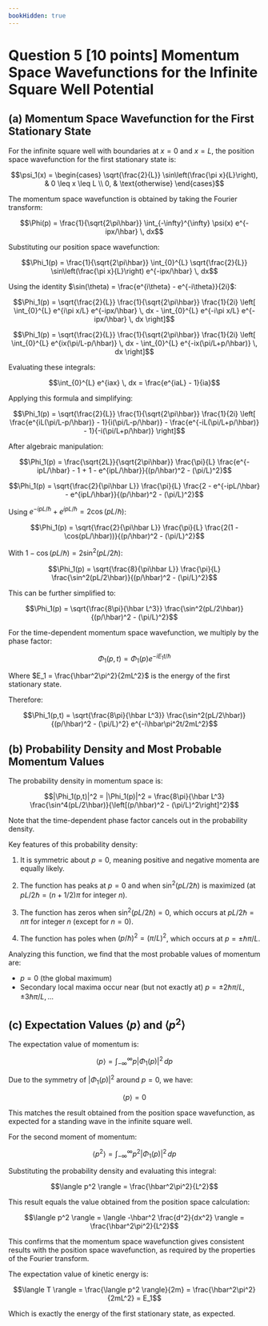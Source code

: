 ```yaml
---
bookHidden: true
---
```

# Question 5 [10 points] Momentum Space Wavefunctions for the Infinite Square Well Potential

## (a) Momentum Space Wavefunction for the First Stationary State

For the infinite square well with boundaries at $x = 0$ and $x = L$, the position space wavefunction for the first stationary state is:

$$\psi_1(x) = \begin{cases}
\sqrt{\frac{2}{L}} \sin\left(\frac{\pi x}{L}\right), & 0 \leq x \leq L \\
0, & \text{otherwise}
\end{cases}$$

The momentum space wavefunction is obtained by taking the Fourier transform:

$$\Phi(p) = \frac{1}{\sqrt{2\pi\hbar}} \int_{-\infty}^{\infty} \psi(x) e^{-ipx/\hbar} \, dx$$

Substituting our position space wavefunction:

$$\Phi_1(p) = \frac{1}{\sqrt{2\pi\hbar}} \int_{0}^{L} \sqrt{\frac{2}{L}} \sin\left(\frac{\pi x}{L}\right) e^{-ipx/\hbar} \, dx$$

Using the identity $\sin(\theta) = \frac{e^{i\theta} - e^{-i\theta}}{2i}$:

$$\Phi_1(p) = \sqrt{\frac{2}{L}} \frac{1}{\sqrt{2\pi\hbar}} \frac{1}{2i} \left[ \int_{0}^{L} e^{i\pi x/L} e^{-ipx/\hbar} \, dx - \int_{0}^{L} e^{-i\pi x/L} e^{-ipx/\hbar} \, dx \right]$$

$$\Phi_1(p) = \sqrt{\frac{2}{L}} \frac{1}{\sqrt{2\pi\hbar}} \frac{1}{2i} \left[ \int_{0}^{L} e^{ix(\pi/L-p/\hbar)} \, dx - \int_{0}^{L} e^{-ix(\pi/L+p/\hbar)} \, dx \right]$$

Evaluating these integrals:

$$\int_{0}^{L} e^{iax} \, dx = \frac{e^{iaL} - 1}{ia}$$

Applying this formula and simplifying:

$$\Phi_1(p) = \sqrt{\frac{2}{L}} \frac{1}{\sqrt{2\pi\hbar}} \frac{1}{2i} \left[ \frac{e^{iL(\pi/L-p/\hbar)} - 1}{i(\pi/L-p/\hbar)} - \frac{e^{-iL(\pi/L+p/\hbar)} - 1}{-i(\pi/L+p/\hbar)} \right]$$

After algebraic manipulation:

$$\Phi_1(p) = \frac{\sqrt{2L}}{\sqrt{2\pi\hbar}} \frac{\pi}{L} \frac{e^{-ipL/\hbar} - 1 + 1 - e^{ipL/\hbar}}{(p/\hbar)^2 - (\pi/L)^2}$$

$$\Phi_1(p) = \sqrt{\frac{2}{\pi\hbar L}} \frac{\pi}{L} \frac{2 - e^{-ipL/\hbar} - e^{ipL/\hbar}}{(p/\hbar)^2 - (\pi/L)^2}$$

Using $e^{-ipL/\hbar} + e^{ipL/\hbar} = 2\cos(pL/\hbar)$:

$$\Phi_1(p) = \sqrt{\frac{2}{\pi\hbar L}} \frac{\pi}{L} \frac{2(1 - \cos(pL/\hbar))}{(p/\hbar)^2 - (\pi/L)^2}$$

With $1 - \cos(pL/\hbar) = 2\sin^2(pL/2\hbar)$:

$$\Phi_1(p) = \sqrt{\frac{8}{\pi\hbar L}} \frac{\pi}{L} \frac{\sin^2(pL/2\hbar)}{(p/\hbar)^2 - (\pi/L)^2}$$

This can be further simplified to:

$$\Phi_1(p) = \sqrt{\frac{8\pi}{\hbar L^3}} \frac{\sin^2(pL/2\hbar)}{(p/\hbar)^2 - (\pi/L)^2}$$

For the time-dependent momentum space wavefunction, we multiply by the phase factor:

$$\Phi_1(p,t) = \Phi_1(p) e^{-iE_1t/\hbar}$$

Where $E_1 = \frac{\hbar^2\pi^2}{2mL^2}$ is the energy of the first stationary state.

Therefore:

$$\Phi_1(p,t) = \sqrt{\frac{8\pi}{\hbar L^3}} \frac{\sin^2(pL/2\hbar)}{(p/\hbar)^2 - (\pi/L)^2} e^{-i\hbar\pi^2t/2mL^2}$$

## (b) Probability Density and Most Probable Momentum Values

The probability density in momentum space is:

$$|\Phi_1(p,t)|^2 = |\Phi_1(p)|^2 = \frac{8\pi}{\hbar L^3} \frac{\sin^4(pL/2\hbar)}{\left[(p/\hbar)^2 - (\pi/L)^2\right]^2}$$

Note that the time-dependent phase factor cancels out in the probability density.

Key features of this probability density:

1. It is symmetric about $p = 0$, meaning positive and negative momenta are equally likely.

2. The function has peaks at $p = 0$ and when $\sin^2(pL/2\hbar)$ is maximized (at $pL/2\hbar = (n+1/2)\pi$ for integer $n$).

3. The function has zeros when $\sin^2(pL/2\hbar) = 0$, which occurs at $pL/2\hbar = n\pi$ for integer $n$ (except for $n = 0$).

4. The function has poles when $(p/\hbar)^2 = (\pi/L)^2$, which occurs at $p = \pm\hbar\pi/L$.

Analyzing this function, we find that the most probable values of momentum are:

- $p = 0$ (the global maximum)
- Secondary local maxima occur near (but not exactly at) $p = \pm 2\hbar\pi/L, \pm 3\hbar\pi/L, ...$

## (c) Expectation Values $\langle p \rangle$ and $\langle p^2 \rangle$

The expectation value of momentum is:

$$\langle p \rangle = \int_{-\infty}^{\infty} p|\Phi_1(p)|^2 \, dp$$

Due to the symmetry of $|\Phi_1(p)|^2$ around $p = 0$, we have:

$$\langle p \rangle = 0$$

This matches the result obtained from the position space wavefunction, as expected for a standing wave in the infinite square well.

For the second moment of momentum:

$$\langle p^2 \rangle = \int_{-\infty}^{\infty} p^2|\Phi_1(p)|^2 \, dp$$

Substituting the probability density and evaluating this integral:

$$\langle p^2 \rangle = \frac{\hbar^2\pi^2}{L^2}$$

This result equals the value obtained from the position space calculation:

$$\langle p^2 \rangle = \langle -\hbar^2 \frac{d^2}{dx^2} \rangle = \frac{\hbar^2\pi^2}{L^2}$$

This confirms that the momentum space wavefunction gives consistent results with the position space wavefunction, as required by the properties of the Fourier transform.

The expectation value of kinetic energy is:

$$\langle T \rangle = \frac{\langle p^2 \rangle}{2m} = \frac{\hbar^2\pi^2}{2mL^2} = E_1$$

Which is exactly the energy of the first stationary state, as expected.